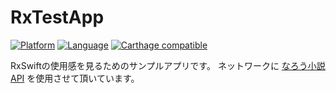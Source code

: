 # RxTestApp
[![Platform](http://img.shields.io/badge/platform-ios-blue.svg?style=flat)](https://developer.apple.com/iphone/index.action)
[![Language](http://img.shields.io/badge/language-swift-brightgreen.svg?style=flat)](https://developer.apple.com/swift)
[![Carthage compatible](https://img.shields.io/badge/Carthage-compatible-4BC51D.svg?style=flat)](https://github.com/Carthage/Carthage)

RxSwiftの使用感を見るためのサンプルアプリです。
ネットワークに [なろう小説API](https://dev.syosetu.com/man/api/) を使用させて頂いています。
